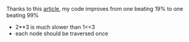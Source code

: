 Thanks to this [article](https://discuss.leetcode.com/topic/49942/beating-99-84-submissions-in-c-quite-intuitive-and-well-commented), my code improves from one beating 19% to one beating 99%  
- 2**3 is much slower than 1<<3
- each node should be traversed once

